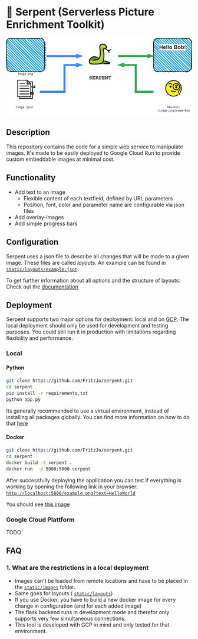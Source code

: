 # 🐍 Serpent (Serverless Picture Enrichment Toolkit)
![serpent overview](doc/images/serpent_overview.png "Basic Structure of Serpent")
## Description
This repository contains the code for a simple web service to manipulate images. It's made to be easily deployed to Google Cloud Run to provide custom embeddable images at minimal cost.

## Functionality
* Add text to an image
  * Flexible content of each textfield, defined by URL parameters
  * Position, font, color and parameter name are configurable via json files
* Add overlay-images
* Add simple progress bars

## Configuration
Serpent uses a json file to describe all changes that will be made to a given image. These files are called *layouts*. An example can be found in [```static/layouts/example.json```](static/layouts/example.json).

To get further information about all options and the structure of layouts: Check out the [documentation](doc/Configuration.md)

## Deployment
Serpent supports two major options for deployment: local and on [GCP](https://cloud.google.com). The local deployment should only be used for development and testing purposes. You could still run it in production with limitations regarding flexibility and performance.
### Local
#### Python
``` bash
git clone https://github.com/FritzJo/serpent.git
cd serpent
pip install -r requirements.txt
python app.py
```
Its generally recommended to use a virtual environment, instead of installing all packages globally. You can find more information on how to do that [here](https://docs.python.org/3/tutorial/venv.html)
#### Docker
``` bash
git clone https://github.com/FritzJo/serpent.git
cd serpent
docker build -t serpent .
docker run  -p 5000:5000 serpent
```

After successfully deploying the application you can test if everything is working by opening the following link in your browser:
[```http://localhost:5000/example.png?text=HelloWorld```](http://localhost:5000/example.png?text=HelloWorld)

You should see [this image](doc/result.png)

### Google Cloud Plattform
TODO

## FAQ
### 1. What are the restrictions in a local deployment
* Images can't be loaded from remote locations and have to be placed in the [```static/images```](static/images) folder.
* Same goes for layouts ( [```static/layouts```](static/images))
* If you use Docker, you have to build a new docker image for every change in configuration (and for each added image)
* The flask backend runs in development mode and therefor only supports very few simultaneous connections.
* This tool is developed with GCP in mind and only tested for that environment.
